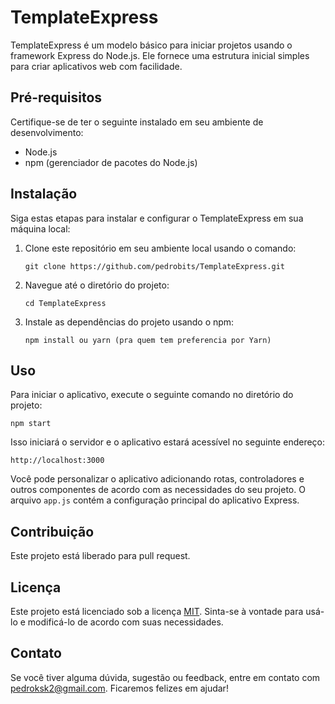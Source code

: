 # TemplateExpress

TemplateExpress é um modelo básico para iniciar projetos usando o framework Express do Node.js. Ele fornece uma estrutura inicial simples para criar aplicativos web com facilidade.

## Pré-requisitos

Certifique-se de ter o seguinte instalado em seu ambiente de desenvolvimento:

- Node.js
- npm (gerenciador de pacotes do Node.js)

## Instalação

Siga estas etapas para instalar e configurar o TemplateExpress em sua máquina local:

1. Clone este repositório em seu ambiente local usando o comando:

   ```
   git clone https://github.com/pedrobits/TemplateExpress.git
   ```

2. Navegue até o diretório do projeto:

   ```
   cd TemplateExpress
   ```

3. Instale as dependências do projeto usando o npm:

   ```
   npm install ou yarn (pra quem tem preferencia por Yarn)
   ```

## Uso

Para iniciar o aplicativo, execute o seguinte comando no diretório do projeto:

```
npm start
```

Isso iniciará o servidor e o aplicativo estará acessível no seguinte endereço:

```
http://localhost:3000
```

Você pode personalizar o aplicativo adicionando rotas, controladores e outros componentes de acordo com as necessidades do seu projeto. O arquivo `app.js` contém a configuração principal do aplicativo Express.

## Contribuição

Este projeto está liberado para pull request.

## Licença

Este projeto está licenciado sob a licença [MIT](LICENSE). Sinta-se à vontade para usá-lo e modificá-lo de acordo com suas necessidades.

## Contato

Se você tiver alguma dúvida, sugestão ou feedback, entre em contato com [pedroksk2@gmail.com](mailto:pedroksk2@gmail.com). Ficaremos felizes em ajudar!
